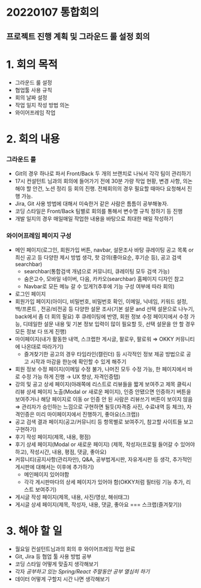 # 20220107 통합회의

## 프로젝트 진행 계획 및 그라운드 룰 설정 회의

# 1. 회의 목적

- 그라운드 룰 설정
- 협업툴 사용 규칙
- 회의 날짜 설정
- 작업 일지 작성 방법 의논
- 와이어프레임 작업

# 2. 회의 내용

### 그라운드 룰

- Git의 경우 하나로 파서 Front/Back 두 개의 브랜치로 나눠서 각각 팀이 관리하기
- 17시 컨설턴트 님과의 회의에 들어가기 전에 30분 가량 작업 현황, 변경 사항, 의논해야 할 안건, 노션 정리 등 회의 진행. 전체회의의 경우 필요할 때마다 요청해서 진행 가능.
- Jira, Git 사용 방법에 대해서 미숙한거 같은 사람은 틈틈이 공부해놓자.
- 코딩 스타일은 Front/Back 팀별로 회의를 통해서 변수명 규칙 정하기 등 진행
- 개발 일지의 경우 매일매일 작업한 내용을 바탕으로 최대한 매일 작성하기

### 와이어프레임 페이지 구성

- 메인 페이지(로그인, 회원가입 버튼, navbar, 설문조사 바탕 큐레이팅 공고 목록 or 최신 공고 등 다양한 제시 방법 생각, 핫 강의(좋아요순, 후기순 등), 공고 검색 searchbar)
  - searchbar(통합검색 개념으로 커뮤니티, 큐레이팅 모두 검색 가능)
  - 숨은고수, 모바일 네이버, 다음, 카카오(searchbar) 홈페이지 디자인 참고
  - Navbar로 모든 메뉴 갈 수 있게?(추후에 기능 구성 여부에 따라 회의)
- 로그인 페이지
- 회원가입 페이지(아이디, 비밀번호, 비밀번호 확인, 이메일, 닉네임, 키워드 설정, 백/프론트 , 전공/비전공 등 다양한 설문 조사(기본 설문 and 선택 설문으로 나누기, back에서 좀 더 회의 필요) 후 큐레이팅에 반영, 회원 정보 수정 페이지에서 수정 가능, 디테일한 설문 내용 및 기본 정보 입력이 많이 필요할 듯, 선택 설문을 안 할 경우 모든 정보 다 뜨게 진행)
- 마이페이지(내가 활동한 내역, 스크랩한 게시글, 팔로우, 팔로워 ⇒ OKKY 커뮤니티에 나온대로 따라가기)
  - 즐겨찾기한 공고의 경우 타임라인(캘린더) 등 시각적인 정보 제공 방법으로 공고 시작과 마감을 한눈에 확인할 수 있게 해주기
- 회원 정보 수정 페이지(이메일 수정 불가, 나머진 모두 수정 가능, 한 페이지에서 바로 수정 가능 하게 진행 → UX 향상, 자격인증탭)
- 강의 및 공고 상세 페이지(아래쪽에 리스트로 리뷰들을 짧게 보여주고 제목 클릭시 리뷰 상세 페이지 노출(Modal or 새로운 페이지), 인증 안됐으면 인증하기 버튼을 보여주거나 해당 페이지로 이동 or 인증 안 된 사람은 리뷰쓰기 버튼이 보이지 않음 ⇒ 관리자가 승인하는 느낌으로 구현하면 될듯(자격증 사진, 수료내역 등 체크), 자격인증은 미리 마이페이지에서 진행하기, 좋아요(스크랩))
- 공고 검색 결과 페이지(공고/커뮤니티 등 항목별로 보여주기, 참고할 사이트들 보고 구현하기)
- 후기 작성 페이지(제목, 내용, 평점)
- 후기 상세 페이지(Modal or 새로운 페이지) (제목, 작성자(프로필 들어갈 수 있어야하고), 작성시간, 내용, 평점, 댓글, 좋아요)
- 커뮤니티(공지사항(관리자만), Q&A, 공부법게시판, 자유게시판 등 생각, 추가적인 게시판에 대해서는 이후에 추가하기)
  - 메인페이지 있어야함
  - 각각 게시판마다의 상세 페이지가 있어야 함(OKKY처럼 필터링 기능 추가, 리스트 보여주기)
- 게시글 작성 페이지(제목, 내용, 사진/영상, 해쉬태그)
- 게시글 상세 페이지(제목, 작성자, 내용, 댓글, 좋아요 === 스크랩(즐겨찾기))

# 3. 해야 할 일

- 월요일 컨설턴트님과의 회의 후 와이어프레임 작업 완료
- Git, Jira 등 협업 툴 사용 방법 공부
- 코딩 스타일 어떻게 맞출지 생각해보기
- 각자 *공부하고 있는 Spring/React 주말동안 공부 열심히 하기*
- 데이터 어떻게 구할지 시간 나면 생각해보기
